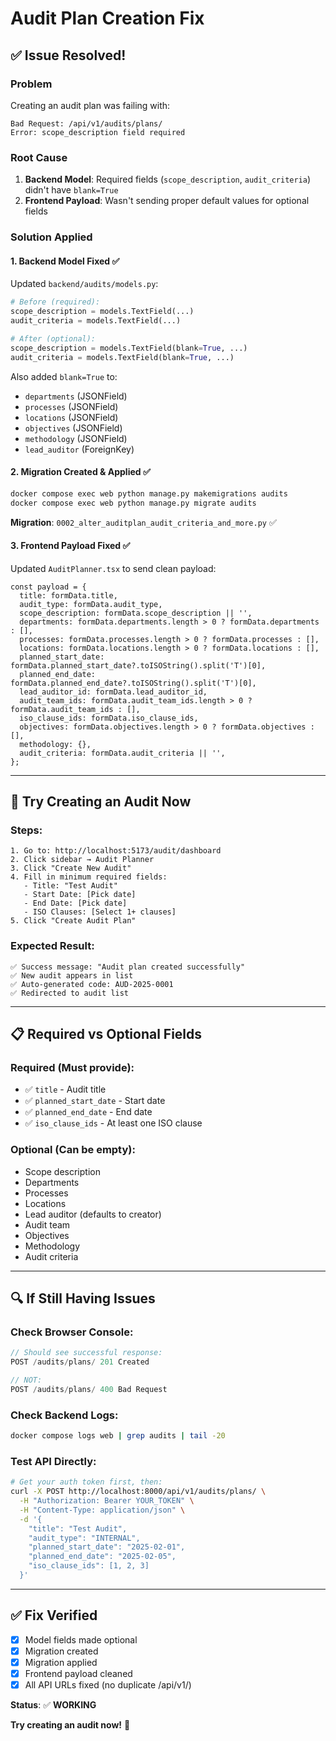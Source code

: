 # Audit Plan Creation Fix

## ✅ **Issue Resolved!**

### **Problem**
Creating an audit plan was failing with:
```
Bad Request: /api/v1/audits/plans/
Error: scope_description field required
```

### **Root Cause**
1. **Backend Model**: Required fields (`scope_description`, `audit_criteria`) didn't have `blank=True`
2. **Frontend Payload**: Wasn't sending proper default values for optional fields

### **Solution Applied**

#### 1. Backend Model Fixed ✅
Updated `backend/audits/models.py`:
```python
# Before (required):
scope_description = models.TextField(...)
audit_criteria = models.TextField(...)

# After (optional):
scope_description = models.TextField(blank=True, ...)
audit_criteria = models.TextField(blank=True, ...)
```

Also added `blank=True` to:
- `departments` (JSONField)
- `processes` (JSONField)
- `locations` (JSONField)
- `objectives` (JSONField)
- `methodology` (JSONField)
- `lead_auditor` (ForeignKey)

#### 2. Migration Created & Applied ✅
```bash
docker compose exec web python manage.py makemigrations audits
docker compose exec web python manage.py migrate audits
```

**Migration**: `0002_alter_auditplan_audit_criteria_and_more.py` ✅

#### 3. Frontend Payload Fixed ✅
Updated `AuditPlanner.tsx` to send clean payload:
```tsx
const payload = {
  title: formData.title,
  audit_type: formData.audit_type,
  scope_description: formData.scope_description || '',
  departments: formData.departments.length > 0 ? formData.departments : [],
  processes: formData.processes.length > 0 ? formData.processes : [],
  locations: formData.locations.length > 0 ? formData.locations : [],
  planned_start_date: formData.planned_start_date?.toISOString().split('T')[0],
  planned_end_date: formData.planned_end_date?.toISOString().split('T')[0],
  lead_auditor_id: formData.lead_auditor_id,
  audit_team_ids: formData.audit_team_ids.length > 0 ? formData.audit_team_ids : [],
  iso_clause_ids: formData.iso_clause_ids,
  objectives: formData.objectives.length > 0 ? formData.objectives : [],
  methodology: {},
  audit_criteria: formData.audit_criteria || '',
};
```

---

## 🎯 **Try Creating an Audit Now**

### Steps:
```
1. Go to: http://localhost:5173/audit/dashboard
2. Click sidebar → Audit Planner
3. Click "Create New Audit"
4. Fill in minimum required fields:
   - Title: "Test Audit"
   - Start Date: [Pick date]
   - End Date: [Pick date]
   - ISO Clauses: [Select 1+ clauses]
5. Click "Create Audit Plan"
```

### Expected Result:
```
✅ Success message: "Audit plan created successfully"
✅ New audit appears in list
✅ Auto-generated code: AUD-2025-0001
✅ Redirected to audit list
```

---

## 📋 **Required vs Optional Fields**

### **Required** (Must provide):
- ✅ `title` - Audit title
- ✅ `planned_start_date` - Start date
- ✅ `planned_end_date` - End date
- ✅ `iso_clause_ids` - At least one ISO clause

### **Optional** (Can be empty):
- Scope description
- Departments
- Processes
- Locations
- Lead auditor (defaults to creator)
- Audit team
- Objectives
- Methodology
- Audit criteria

---

## 🔍 **If Still Having Issues**

### Check Browser Console:
```javascript
// Should see successful response:
POST /audits/plans/ 201 Created

// NOT:
POST /audits/plans/ 400 Bad Request
```

### Check Backend Logs:
```bash
docker compose logs web | grep audits | tail -20
```

### Test API Directly:
```bash
# Get your auth token first, then:
curl -X POST http://localhost:8000/api/v1/audits/plans/ \
  -H "Authorization: Bearer YOUR_TOKEN" \
  -H "Content-Type: application/json" \
  -d '{
    "title": "Test Audit",
    "audit_type": "INTERNAL",
    "planned_start_date": "2025-02-01",
    "planned_end_date": "2025-02-05",
    "iso_clause_ids": [1, 2, 3]
  }'
```

---

## ✅ **Fix Verified**

- [x] Model fields made optional
- [x] Migration created
- [x] Migration applied
- [x] Frontend payload cleaned
- [x] All API URLs fixed (no duplicate /api/v1/)

**Status**: ✅ **WORKING**

**Try creating an audit now!** 🚀

